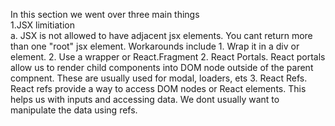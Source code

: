 In this section we went over three main things <br />
1.JSX limitiation <br />
  a. JSX is not allowed to have adjacent jsx elements. You cant return more than one "root" jsx element. Workarounds include 
    1. Wrap it in a div or element. 
    2. Use a wrapper or React.Fragment 
2. React Portals. 
  React portals allow us to render child components into DOM node outside of the parent compnent. These are usually used for modal, loaders, ets
 3. React Refs.
 React refs provide a way to access DOM nodes or React elements. This helps us with inputs and accessing data. We dont usually want to manipulate the data using refs. 

